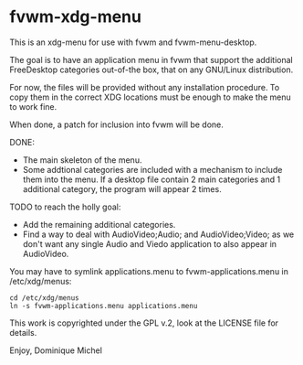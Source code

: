 fvwm-xdg-menu
=============

This is an xdg-menu for use with fvwm and fvwm-menu-desktop.

The goal is to have an application menu in fvwm that support
the additional FreeDesktop categories out-of-the box, that
on any GNU/Linux distribution.

For now, the files will be provided without any installation
procedure. To copy them in the correct XDG locations must be
enough to make the menu to work fine.

When done, a patch for inclusion into fvwm will be done.

DONE:
 - The main skeleton of the menu.
 - Some addtional categories are included with a mechanism to
    include them into the menu. If a desktop file contain 2
    main categories and 1 additional category, the program
    will appear 2 times.

TODO to reach the holly goal:
 - Add the remaining additional categories.
 - Find a way to deal with AudioVideo;Audio; and AudioVideo;Video; as
    we don't want any single Audio and Viedo application to also
    appear in AudioVideo.

You may have to symlink applications.menu to fvwm-applications.menu
in /etc/xdg/menus:

    cd /etc/xdg/menus
    ln -s fvwm-applications.menu applications.menu


This work is copyrighted under the GPL v.2, look at the
LICENSE file for details.

Enjoy,
Dominique Michel